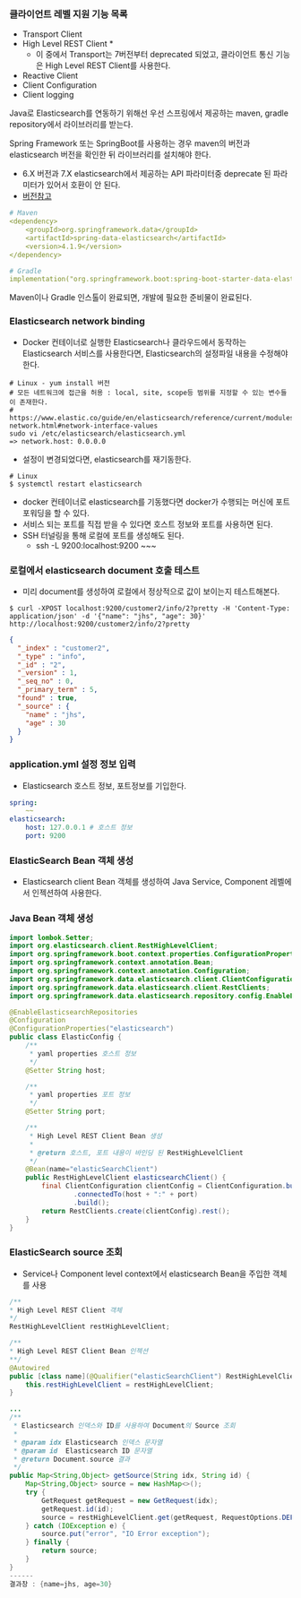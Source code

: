 ### 클라이언트 레벨 지원 기능 목록
- Transport Client
- High Level REST Client *
    - 이 중에서 Transport는 7버전부터 deprecated 되었고, 클라이언트 통신 기능은 High Level REST Client를 사용한다.
- Reactive Client
- Client Configuration
- Client logging

Java로 Elasticsearch를 연동하기 위해선 우선 스프링에서 제공하는 maven, gradle repository에서 라이브러리를 받는다.

Spring Framework 또는 SpringBoot를 사용하는 경우 maven의 버전과 elasticsearch 버전을 확인한 뒤 라이브러리를 설치해야 한다.
- 6.X 버전과 7.X elasticsearch에서 제공하는 API 파라미터중 deprecate 된 파라미터가 있어서 호환이 안 된다.
- [버전참고](https://docs.spring.io/spring-data/elasticsearch/docs/current/reference/html/#preface.versions)
```yaml
# Maven
<dependency>
    <groupId>org.springframework.data</groupId>
    <artifactId>spring-data-elasticsearch</artifactId>
    <version>4.1.9</version>
</dependency>

# Gradle
implementation("org.springframework.boot:spring-boot-starter-data-elasticsearch:4.1.9")
```

Maven이나 Gradle 인스톨이 완료되면, 개발에 필요한 준비물이 완료된다.

### Elasticsearch network binding
- Docker 컨테이너로 실행한 Elasticsearch나 클라우드에서 동작하는 Elasticsearch 서비스를 사용한다면, Elasticsearch의 설정파일 내용을 수정해야 한다.
```
# Linux - yum install 버전
# 모든 네트워크에 접근을 허용 : local, site, scope등 범위를 지정할 수 있는 변수들이 존재한다.
# https://www.elastic.co/guide/en/elasticsearch/reference/current/modules-network.html#network-interface-values
sudo vi /etc/elasticsearch/elasticsearch.yml
=> network.host: 0.0.0.0 
```
- 설정이 변경되었다면, elasticsearch를 재기동한다.
```linux
# Linux
$ systemctl restart elasticsearch
```
- docker 컨테이너로 elasticsearch를 기동했다면 docker가 수행되는 머신에 포트포워딩을 할 수 있다.
- 서비스 되는 포트를 직접 받을 수 있다면 호스트 정보와 포트를 사용하면 된다.
- SSH 터널링을 통해 로컬에 포트를 생성해도 된다.
    - ssh -L 9200:localhost:9200 ~~~
### 로컬에서 elasticsearch document 호출 테스트
- 미리 document를 생성하여 로컬에서 정상적으로 값이 보이는지 테스트해본다.
```http
$ curl -XPOST localhost:9200/customer2/info/2?pretty -H 'Content-Type: application/json' -d '{"name": "jhs", "age": 30}'
http://localhost:9200/customer2/info/2?pretty
```
```json
{
  "_index" : "customer2",
  "_type" : "info",
  "_id" : "2",
  "_version" : 1,
  "_seq_no" : 0,
  "_primary_term" : 5,
  "found" : true,
  "_source" : {
    "name" : "jhs",
    "age" : 30
  }
}
```


### application.yml 설정 정보 입력
- Elasticsearch 호스트 정보, 포트정보를 기입한다.
```yaml
spring:
    ~~
elasticsearch:
    host: 127.0.0.1 # 호스트 정보
    port: 9200
```

### ElasticSearch Bean 객체 생성
- Elasticsearch client Bean 객체를 생성하여 Java Service, Component 레벨에서 인젝션하여 사용한다.

### Java Bean 객체 생성
```java
import lombok.Setter;
import org.elasticsearch.client.RestHighLevelClient;
import org.springframework.boot.context.properties.ConfigurationProperties;
import org.springframework.context.annotation.Bean;
import org.springframework.context.annotation.Configuration;
import org.springframework.data.elasticsearch.client.ClientConfiguration;
import org.springframework.data.elasticsearch.client.RestClients;
import org.springframework.data.elasticsearch.repository.config.EnableElasticsearchRepositories;

@EnableElasticsearchRepositories
@Configuration
@ConfigurationProperties("elasticsearch")
public class ElasticConfig {
    /**
     * yaml properties 호스트 정보
     */
    @Setter String host;

    /**
     * yaml properties 포트 정보
     */
    @Setter String port;

    /**
     * High Level REST Client Bean 생성
     *
     * @return 호스트, 포트 내용이 바인딩 된 RestHighLevelClient
     */
    @Bean(name="elasticSearchClient")
    public RestHighLevelClient elasticsearchClient() {
        final ClientConfiguration clientConfig = ClientConfiguration.builder()
                .connectedTo(host + ":" + port)
                .build();
        return RestClients.create(clientConfig).rest();
    }
}
```

### ElasticSearch source 조회
- Service나 Component level context에서 elasticsearch Bean을 주입한 객체를 사용
```java
/**
* High Level REST Client 객체
*/
RestHighLevelClient restHighLevelClient;

/**
* High Level REST Client Bean 인젝션
**/
@Autowired
public [class name](@Qualifier("elasticSearchClient") RestHighLevelClient restHighLevelClient) {
    this.restHighLevelClient = restHighLevelClient;
}

...
/**
 * Elasticsearch 인덱스와 ID를 사용하여 Document의 Source 조회
 * 
 * @param idx Elasticsearch 인덱스 문자열
 * @param id  Elasticsearch ID 문자열
 * @return Document.source 결과
 */
public Map<String,Object> getSource(String idx, String id) {
    Map<String,Object> source = new HashMap<>();
    try {
        GetRequest getRequest = new GetRequest(idx);
        getRequest.id(id);
        source = restHighLevelClient.get(getRequest, RequestOptions.DEFAULT).getSource();
    } catch (IOException e) {
        source.put("error", "IO Error exception");
    } finally {
        return source;
    }
}
------
결과창 : {name=jhs, age=30}
```